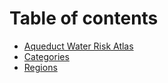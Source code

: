 # Table of contents

* [Aqueduct Water Risk Atlas](README.md)
* [Categories](categories.md)
* [Regions](regions.md)